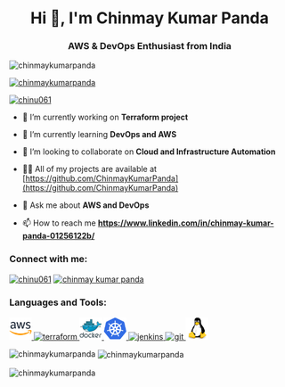 <h1 align="center">Hi 👋, I'm Chinmay Kumar Panda</h1>
<h3 align="center">AWS & DevOps Enthusiast from India</h3>

<p align="left"> <img src="https://komarev.com/ghpvc/?username=chinmaykumarpanda&label=Profile%20views&color=0e75b6&style=flat" alt="chinmaykumarpanda" /> </p>

<p align="left"> <a href="https://github.com/ryo-ma/github-profile-trophy"><img src="https://github-profile-trophy.vercel.app/?username=chinmaykumarpanda" alt="chinmaykumarpanda" /></a> </p>

<p align="left"> <a href="https://twitter.com/chinu061" target="blank"><img src="https://img.shields.io/twitter/follow/chinu061?logo=twitter&style=for-the-badge" alt="chinu061" /></a> </p>

- 🔭 I’m currently working on **Terraform project**

- 🌱 I’m currently learning **DevOps and AWS**

- 👯 I’m looking to collaborate on **Cloud and Infrastructure Automation**

- 👨‍💻 All of my projects are available at [https://github.com/ChinmayKumarPanda](https://github.com/ChinmayKumarPanda)

- 💬 Ask me about **AWS and DevOps**

- 📫 How to reach me **https://www.linkedin.com/in/chinmay-kumar-panda-01256122b/**

<h3 align="left">Connect with me:</h3>
<p align="left">
<a href="https://twitter.com/chinu061" target="blank"><img align="center" src="https://raw.githubusercontent.com/rahuldkjain/github-profile-readme-generator/master/src/images/icons/Social/twitter.svg" alt="chinu061" height="30" width="40" /></a>
<a href="https://linkedin.com/in/chinmay-kumar-panda" target="blank"><img align="center" src="https://raw.githubusercontent.com/rahuldkjain/github-profile-readme-generator/master/src/images/icons/Social/linked-in-alt.svg" alt="chinmay kumar panda" height="30" width="40" /></a>
</p>

<h3 align="left">Languages and Tools:</h3>
<p align="left"> 
  <a href="https://aws.amazon.com" target="_blank" rel="noreferrer"> 
    <img src="https://raw.githubusercontent.com/devicons/devicon/master/icons/amazonwebservices/amazonwebservices-original-wordmark.svg" alt="aws" width="40" height="40"/> 
  </a> 
  <a href="https://www.terraform.io" target="_blank" rel="noreferrer"> 
    <img src="https://www.vectorlogo.zone/logos/terraformio/terraformio-icon.svg" alt="terraform" width="40" height="40"/> 
  </a> 
  <a href="https://www.docker.com/" target="_blank" rel="noreferrer"> 
    <img src="https://raw.githubusercontent.com/devicons/devicon/master/icons/docker/docker-original-wordmark.svg" alt="docker" width="40" height="40"/> 
  </a> 
  <a href="https://kubernetes.io" target="_blank" rel="noreferrer"> 
    <img src="https://raw.githubusercontent.com/devicons/devicon/master/icons/kubernetes/kubernetes-plain.svg" alt="kubernetes" width="40" height="40"/> 
  </a> 
  <a href="https://www.jenkins.io" target="_blank" rel="noreferrer"> 
    <img src="https://www.vectorlogo.zone/logos/jenkins/jenkins-icon.svg" alt="jenkins" width="40" height="40"/> 
  </a> 
  <a href="https://git-scm.com/" target="_blank" rel="noreferrer"> 
    <img src="https://www.vectorlogo.zone/logos/git-scm/git-scm-icon.svg" alt="git" width="40" height="40"/> 
  </a> 
  <a href="https://www.linux.org/" target="_blank" rel="noreferrer"> 
    <img src="https://raw.githubusercontent.com/devicons/devicon/master/icons/linux/linux-original.svg" alt="linux" width="40" height="40"/> 
  </a> 
</p>

<p><img align="left" src="https://github-readme-stats.vercel.app/api/top-langs?username=chinmaykumarpanda&show_icons=true&locale=en&layout=compact" alt="chinmaykumarpanda" /></p>

<p>&nbsp;<img align="center" src="https://github-readme-stats.vercel.app/api?username=chinmaykumarpanda&show_icons=true&locale=en" alt="chinmaykumarpanda" /></p>

<p><img align="center" src="https://github-readme-streak-stats.herokuapp.com/?user=chinmaykumarpanda&" alt="chinmaykumarpanda" /></p>

